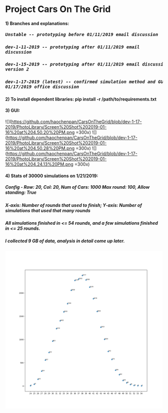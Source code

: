 # Project Cars On The Grid
#### 1) Branches and explanations:
##### <pre>   Unstable -- prototyping before 01/11/2019 email discussion</pre>
##### <pre>   dev-1-11-2019 -- prototyping after 01/11/2019 email discussion</pre>
##### <pre>   dev-1-15-2019 -- prototyping after 01/11/2019 email discussion, GUI version 2</pre>
##### <pre>   dev-1-17-2019 (latest) -- confirmed simulation method and GUI after 01/17/2019 office discussion</pre>

#### 2) To install dependent libraries: pip install -r /path/to/requirements.txt

#### 3) GUI:
![](https://github.com/haochenpan/CarsOnTheGrid/blob/dev-1-17-2019/PhotoLibrary/Screen%20Shot%202019-01-16%20at%204.50.20%20PM.png =300x)
![](https://github.com/haochenpan/CarsOnTheGrid/blob/dev-1-17-2019/PhotoLibrary/Screen%20Shot%202019-01-16%20at%204.50.28%20PM.png =300x)
![](https://github.com/haochenpan/CarsOnTheGrid/blob/dev-1-17-2019/PhotoLibrary/Screen%20Shot%202019-01-16%20at%204.24.13%20PM.png =300x)

#### 4) Stats of 30000 simulations on 1/21/2019:
##### Config - Row: 20, Col: 20, Num of Cars: 1000 Max round: 100, Allow standing: True
##### X-axis: Number of rounds that used to finish; Y-axis: Number of simulations that used that many rounds
##### All simulations finished in <= 54 rounds, and a few simulations finished in <= 25 rounds.
##### I collected 9 GB of data, analysis in detail come up later.
![](https://github.com/haochenpan/CarsOnTheGrid/blob/dev-1-17-2019/30000.png)
